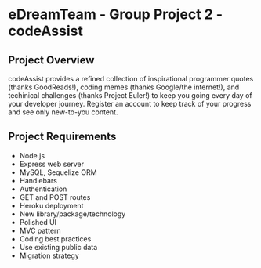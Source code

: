 # eDreamTeam - Group Project 2 - codeAssist
## Project Overview
codeAssist provides a refined collection of inspirational programmer quotes (thanks GoodReads!), coding memes (thanks Google/the internet!), and techinical challenges (thanks Project Euler!) to keep you going every day of your developer journey. Register an account to keep track of your progress and see only new-to-you content.  

## Project Requirements
* Node.js
* Express web server
* MySQL, Sequelize ORM
* Handlebars
* Authentication
* GET and POST routes
* Heroku deployment
* New library/package/technology
* Polished UI
* MVC pattern
* Coding best practices
* Use existing public data
* Migration strategy

